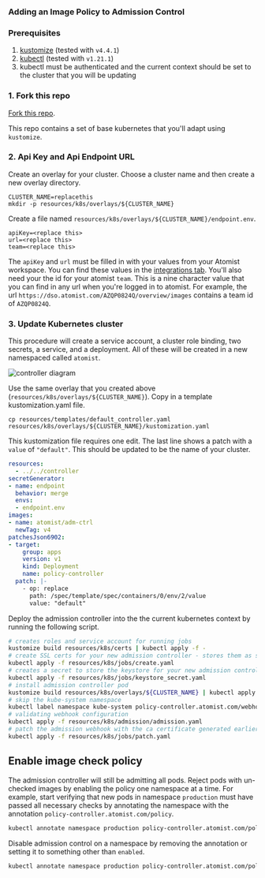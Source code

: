 ### Adding an Image Policy to Admission Control

### Prerequisites

1.  [kustomize][kustomize] (tested with `v4.4.1`)
2.  [kubectl][kubectl] (tested with `v1.21.1`)
3.  kubectl must be authenticated and the current context should be set to the cluster that you will be updating

[kustomize]: https://kubectl.docs.kubernetes.io/installation/kustomize/
[kubectl]: https://kubectl.docs.kubernetes.io/installation/kubectl/

### 1. Fork this repo

[Fork this repo](https://github.com/atomisthq/adm-ctrl/fork).

This repo contains a set of base kubernetes that you'll adapt using `kustomize`.

### 2. Api Key and Api Endpoint URL

Create an overlay for your cluster.  Choose a cluster name and then create a new overlay directory.

```
CLUSTER_NAME=replacethis
mkdir -p resources/k8s/overlays/${CLUSTER_NAME}
```

Create a file named `resources/k8s/overlays/${CLUSTER_NAME}/endpoint.env`.

```properties
apiKey=<replace this>
url=<replace this>
team=<replace this>
```

The `apiKey` and `url` must be filled in with your values from your Atomist workspace.  You can find these values in the [integrations tab](https://dso.atomist.com/r/auth/integrations). 
You'll also need your the id for your atomist `team`.  This is a nine character value that you can find in any url when you're logged in to atomist.  For example, the url `https://dso.atomist.com/AZQP0824Q/overview/images` contains a team id of `AZQP0824Q`.

### 3. Update Kubernetes cluster

This procedure will create a service account, a cluster role binding, two secrets, a service, and a deployment.  All of these will be created in a new namespaced called `atomist`.

![controller diagram](./docs/controller.png)

Use the same overlay that you created above (`resources/k8s/overlays/${CLUSTER_NAME}`).  Copy in a template kustomization.yaml file.

```
cp resources/templates/default_controller.yaml resources/k8s/overlays/${CLUSTER_NAME}/kustomization.yaml
```

This kustomization file requires one edit.  The last line shows a patch with a `value` of `"default"`.  This should be updated to be the name of your cluster.

```yaml
resources:
  - ../../controller
secretGenerator:
- name: endpoint
  behavior: merge
  envs:
  - endpoint.env
images:
- name: atomist/adm-ctrl
  newTag: v4
patchesJson6902:
- target:
    group: apps
    version: v1
    kind: Deployment
    name: policy-controller
  patch: |-
    - op: replace
      path: /spec/template/spec/containers/0/env/2/value
      value: "default"
```

Deploy the admission controller into the the current kubernetes context by running the following script.

```bash
# creates roles and service account for running jobs
kustomize build resources/k8s/certs | kubectl apply -f -
# create SSL certs for your new admission controller - stores them as secrets in the atomist namespace of your cluster
kubectl apply -f resources/k8s/jobs/create.yaml
# creates a secret to store the keystore for your new admission controller
kubectl apply -f resources/k8s/jobs/keystore_secret.yaml
# install admission controller pod
kustomize build resources/k8s/overlays/${CLUSTER_NAME} | kubectl apply -f -
# skip the kube-system namespace
kubectl label namespace kube-system policy-controller.atomist.com/webhook=ignore
# validating webhook configuration
kubectl apply -f resources/k8s/admission/admission.yaml
# patch the admission webhook with the ca certificate generated earlier
kubectl apply -f resources/k8s/jobs/patch.yaml
```

## Enable image check policy

The admission controller will still be admitting all pods.  Reject pods with un-checked images by enabling the policy one namespace at a time.
For example, start verifying that new pods in namespace `production` must have passed all necessary checks by annotating the namespace with the 
annotation `policy-controller.atomist.com/policy`.

```bash
kubectl annotate namespace production policy-controller.atomist.com/policy=enabled
```

Disable admission control on a namespace by removing the annotation or setting it to something other than `enabled`.

```bash
kubectl annotate namespace production policy-controller.atomist.com/policy-
```

[dynamic-admission-control]: https://kubernetes.io/docs/reference/access-authn-authz/extensible-admission-controllers/

